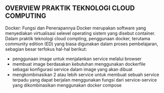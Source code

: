 ## OVERVIEW PRAKTIK TEKNOLOGI CLOUD COMPUTING ##

Docker: Fungsi dan Penerapannya
Docker merupakan software yang menyediakan virtualisasi selevel operating sistem yang disebut container. Dalam praktik teknologi cloud compting, penggunaan docker, terutama community edition (ED) yang biasa digunakan dalam proses pembelajaran, sebagian besar terfokus hal-hal berikut: 
* penggunaan image untuk menjalankan service melalui browser
* membuat image berdasakan kebutuhan menggunakan dockerfile sebagai konfigurasi service dalam image yang akan dibuat
*  mengkombinasikan 2 atau lebih service untuk membuat sebuah service terpadu yang dapat berjalan menggunakan fungsi dari service-service yang dikombinasikan menggunakan docker compose
 
